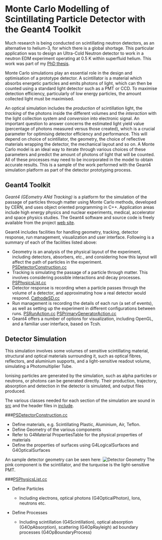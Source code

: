 # Monte Carlo Modelling of Scintillating Particle Detector with the Geant4 Toolkit

Much research is being conducted on scintillating neutron detectors, as an alternative to helium-3, for which there is a global shortage. This particular application was to design an Ultra-Cold Neutron detector to work in a neutron EDM experiment operating at 0.5 K within superfluid helium. This work was part of my [PhD thesis](http://alice.public.s3-website-eu-west-1.amazonaws.com/AliceLynch_thesis_Oct2014.pdf).

Monte Carlo simulations play an essential role in the design and optimisation of a prototype detector. A scintillator is a material which absorbs energetic particles and emits photons of light, which can then be counted using a standard light detector such as a PMT or CCD. To maximise detection efficiency, particularly of low energy particles, the amount collected light must be maximised.

An optical simulation includes the *production* of scintillation light, the *tracking* of the photons inside the different volumes and the *interaction* with the light collection system and *conversion* into electronic signal. An important question to answer concerns the estimated light yield value (percentage of photons measured versus those created), which is a crucial parameter for optimising detector efficiency and performance. This will depend on choice of scintillator, the geometry, the choice of reflective materials wrapping the detector, the mechanical layout and so on. A Monte Carlo model is an ideal way to iterate through various choices of these parameters and predict the amount of photons of light that will be counted. All of these processes may need to be incorporated in the model to obtain accurate results. This is a sample of the work performed with the Geant4 simulation platform as part of the detector prototyping process.

## Geant4 Toolkit

*Geant4 (GEometry ANd Tracking)* is a platform for the simulation of the passage of particles through matter using Monte Carlo methods, developed by CERN, and uses object oriented programming in C++. Application areas include high energy physics and nuclear experiments, medical, accelerator and space physics studies. The Geant4 software and source code is freely available from the project [web site](http://geant4.web.cern.ch/).

<!---
Natural Language Processing is a challenging and complex field of computer science which incorporate elements of artificial intelligence and linguistics amongst others. This is merely an exercise in --->

Geant4 includes facilities for handling geometry, tracking, detector response, run management, visualization and user interface.
Following is a summary of each of the facilities listed above:
- Geometry is an analysis of the physical layout of the experiment, including detectors, absorbers, etc., and considering how this layout will affect the path of particles in the experiment. [PSDetectorConstruction.cc](https://github.com/alicelynch/PlasticScint_Fibre/blob/master/src/PSDetectorConstruction.cc)
- Tracking is simulating the passage of a particle through matter. This involves considering possible interactions and decay processes.  [PSPhysicsList.cc](https://github.com/alicelynch/PlasticScint_Fibre/blob/master/src/PSPhysicsList.cc)
- Detector response is recording when a particle passes through the volume of a detector, and approximating how a real detector would respond.  [CathodeSD.cc](https://github.com/alicelynch/PlasticScint_Fibre/blob/master/src/CathodeSD.cc)
- Run management is recording the details of each run (a set of events), as well as setting up the experiment in different configurations between runs. [PSRunAction.cc](https://github.com/alicelynch/PlasticScint_Fibre/blob/master/src/PSRunAction.cc)  [PSPrimaryGeneratorAction.cc](https://github.com/alicelynch/PlasticScint_Fibre/blob/master/src/PSPrimaryGeneratorAction.cc)
- Geant4 offers a number of options for visualization, including OpenGL, and a familiar user interface, based on Tcsh.


## Detector Simulation

This simulation involves some volumes of sensitive scintillating material, structural and optical materials surrounding it, such as optical fibres, reflectors, and aluminium supports, and a light-sensitive readout volume, simulating a Photomultiplier Tube.

Ionising particles are generated by the simulation, such as alpha particles or neutrons, or photons can be generated directly. Their production, trajectory, absorption and detection in the detector is simulated, and output files produced.

The various classes needed for each section of the simulation are sound in [src](https://github.com/alicelynch/PlasticScint_Fibre/tree/master/src) and the header files in [include](https://github.com/alicelynch/PlasticScint_Fibre/tree/master/include).

###[PSDetectorConstruction.cc](https://github.com/alicelynch/PlasticScint_Fibre/blob/master/src/PSDetectorConstruction.cc)

- Define materials, e.g. Scintillating Plastic, Aluminium, Air, Teflon.
- Define Geometry of the various components
- Refer to G4Material PropertiesTable for the physical properties of materials
- Define the properties of surfaces using G4LogicalSurfaces and G4OpticalSurfaces

An sample detector geometry can be seen here:
![Detector Geometry](https://github.com/alicelynch/PlasticScint_Fibre/blob/master/Images/PlasticScint_No_Tef_aperture_45_3.png)
The pink component is the scintillator, and the turquoise is the light-sensitive PMT.

###[PSPhysicsList.cc](https://github.com/alicelynch/PlasticScint_Fibre/blob/master/src/PSPhysicsList.cc)

- Define Particles
  - Including electrons, optical photons (G4OpticalPhoton), Ions, neutrons etc.
- Define Processes
  - Including scintillation (G4Scintillation), optical absorption (G4OpAbsorption), scattering (G4OpRayleigh) ad boundary processes (G4OpBoundaryProcess)


  <!---

Run `python frequency.py output.txt`

<img src="https://github.com/alicelynch/Twitter-Sentiment-Analysis/blob/master/freq1.png" alt="Word Frequency" width="800" height="400">
--->
